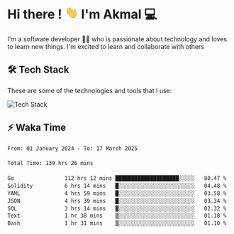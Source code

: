 # Hi there ! <img src="https://github.com/ABSphreak/ABSphreak/blob/master/gifs/Hi.gif" width="30"> I'm Akmal  💻

I'm a software developer 👨‍💻 who is passionate about technology and loves to learn new things. I'm excited to learn and collaborate with others

## 🛠️ Tech Stack

These are some of the technologies and tools that I use:

![Tech Stack](https://skillicons.dev/icons?i=typescript,nodejs,javascript,express,nest,sequelize,go,rabbitmq,python,solidity,react,vue,next,nuxtjs,webpack,vite,tailwindcss,bootstrap,css,scss,html,vercel,firebase,heroku,netlify,docker,postgresql,mongodb,redis,mysql,graphql,git,github,gitlab,vscode,figma,postman,pytorch,tensorflow,bash)

## ⚡ Waka Time
<!--START_SECTION:waka-->

```txt
From: 01 January 2024 - To: 17 March 2025

Total Time: 139 hrs 26 mins

Go                112 hrs 12 mins ████████████████████░░░░░   80.47 %
Solidity          6 hrs 14 mins   █░░░░░░░░░░░░░░░░░░░░░░░░   04.48 %
YAML              4 hrs 59 mins   █░░░░░░░░░░░░░░░░░░░░░░░░   03.58 %
JSON              4 hrs 39 mins   █░░░░░░░░░░░░░░░░░░░░░░░░   03.34 %
SQL               3 hrs 14 mins   ▓░░░░░░░░░░░░░░░░░░░░░░░░   02.32 %
Text              1 hr 38 mins    ▒░░░░░░░░░░░░░░░░░░░░░░░░   01.18 %
Bash              1 hr 31 mins    ▒░░░░░░░░░░░░░░░░░░░░░░░░   01.10 %
```

<!--END_SECTION:waka-->



